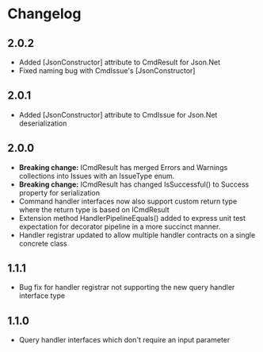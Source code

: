 # Changelog

## 2.0.2
- Added [JsonConstructor] attribute to CmdResult for Json.Net 
- Fixed naming bug with CmdIssue's [JsonConstructor]

## 2.0.1
- Added [JsonConstructor] attribute to CmdIssue for Json.Net deserialization

## 2.0.0
- **Breaking change:** ICmdResult has merged Errors and Warnings collections into Issues with an IssueType enum.
- **Breaking change:** ICmdResult has changed IsSuccessful() to Success property for serialization
- Command handler interfaces now also support custom return type where the return type is based on ICmdResult
- Extension method HandlerPipelineEquals() added to express unit test expectation for decorator pipeline in a more succinct manner.
- Handler registrar updated to allow multiple handler contracts on a single concrete class

## 1.1.1
- Bug fix for handler registrar not supporting the new query handler interface type

## 1.1.0
- Query handler interfaces which don't require an input parameter